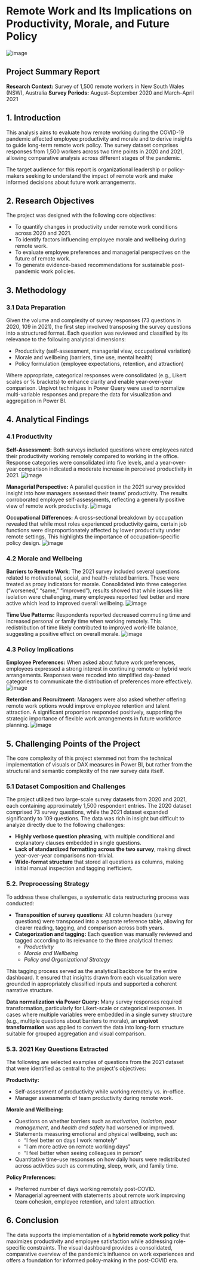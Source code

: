# Remote Work and Its Implications on Productivity, Morale, and Future Policy
![image](https://github.com/user-attachments/assets/8ba2ff6e-9f34-4ae1-8a13-6ec912cff222)


## Project Summary Report
**Research Context:** Survey of 1,500 remote workers in New South Wales (NSW), Australia
**Survey Periods:** August–September 2020 and March–April 2021

## 1. Introduction
This analysis aims to evaluate how remote working during the COVID-19 pandemic affected employee productivity and morale and to derive insights to guide long-term remote work policy. The survey dataset comprises responses from 1,500 workers across two time points in 2020 and 2021, allowing comparative analysis across different stages of the pandemic.

The target audience for this report is organizational leadership or policy-makers seeking to understand the impact of remote work and make informed decisions about future work arrangements.

## 2. Research Objectives
The project was designed with the following core objectives:
- To quantify changes in productivity under remote work conditions across 2020 and 2021.
- To identify factors influencing employee morale and wellbeing during remote work.
- To evaluate employee preferences and managerial perspectives on the future of remote work.
- To generate evidence-based recommendations for sustainable post-pandemic work policies.

## 3. Methodology
### 3.1 Data Preparation
Given the volume and complexity of survey responses (73 questions in 2020, 109 in 2021), the first step involved transposing the survey questions into a structured format. Each question was reviewed and classified by its relevance to the following analytical dimensions:

- Productivity (self-assessment, managerial view, occupational variation)
- Morale and wellbeing (barriers, time use, mental health)
- Policy formulation (employee expectations, retention, and attraction)

Where appropriate, categorical responses were consolidated (e.g., Likert scales or % brackets) to enhance clarity and enable year-over-year comparison. Unpivot techniques in Power Query were used to normalize multi-variable responses and prepare the data for visualization and aggregation in Power BI.

## 4. Analytical Findings
### 4.1 Productivity
**Self-Assessment:** Both surveys included questions where employees rated their productivity working remotely compared to working in the office. Response categories were consolidated into five levels, and a year-over-year comparison indicated a moderate increase in perceived productivity in 2021.
![image](https://github.com/user-attachments/assets/ea262b58-f8ae-4204-9b0d-f9e887cead43)


**Managerial Perspective:** A parallel question in the 2021 survey provided insight into how managers assessed their teams’ productivity. The results corroborated employee self-assessments, reflecting a generally positive view of remote work productivity.
![image](https://github.com/user-attachments/assets/5a511bd0-3641-4d3b-80d7-93e4c63e87ea)

**Occupational Differences:** A cross-sectional breakdown by occupation revealed that while most roles experienced productivity gains, certain job functions were disproportionately affected by lower productivity under remote settings. This highlights the importance of occupation-specific policy design.
![image](https://github.com/user-attachments/assets/4a039a3a-d464-475a-8daf-12a0aa7a52cc)

### 4.2 Morale and Wellbeing
**Barriers to Remote Work**: The 2021 survey included several questions related to motivational, social, and health-related barriers. These were treated as proxy indicators for morale. Consolidated into three categories (“worsened,” “same,” “improved”), results showed that while issues like isolation were challenging, many employees reported feel better and more active which lead to improved overall wellbeing.
![image](https://github.com/user-attachments/assets/684133e0-4469-4d92-b6ec-76bb2d09912e)

**Time Use Patterns:** Respondents reported decreased commuting time and increased personal or family time when working remotely. This redistribution of time likely contributed to improved work-life balance, suggesting a positive effect on overall morale.
![image](https://github.com/user-attachments/assets/cef90485-df10-4716-a56f-2a69063c8d86)

### 4.3 Policy Implications
**Employee Preferences:** When asked about future work preferences, employees expressed a strong interest in continuing remote or hybrid work arrangements. Responses were recoded into simplified day-based categories to communicate the distribution of preferences more effectively.
![image](https://github.com/user-attachments/assets/ec5395a6-e202-4ef5-830c-60e5ca1a6419)

**Retention and Recruitment:** Managers were also asked whether offering remote work options would improve employee retention and talent attraction. A significant proportion responded positively, supporting the strategic importance of flexible work arrangements in future workforce planning.
![image](https://github.com/user-attachments/assets/fd790af4-6493-4cf7-a8f5-62bca92cd5a8)

## 5. Challenging Points of the Project 
The core complexity of this project stemmed not from the technical implementation of visuals or DAX measures in Power BI, but rather from the structural and semantic complexity of the raw survey data itself.

### 5.1 Dataset Composition and Challenges
The project utilized two large-scale survey datasets from 2020 and 2021, each containing approximately 1,500 respondent entries. The 2020 dataset comprised 73 survey questions, while the 2021 dataset expanded significantly to 109 questions. The data was rich in insight but difficult to analyze directly due to the following challenges:

- **Highly verbose question phrasing**, with multiple conditional and explanatory clauses embedded in single questions.
- **Lack of standardized formatting across the two survey**, making direct year-over-year comparisons non-trivial.
- **Wide-format structure** that stored all questions as columns, making initial manual inspection and tagging inefficient.

### 5.2. Preprocessing Strategy
To address these challenges, a systematic data restructuring process was conducted:
- **Transposition of survey questions**: All column headers (survey questions) were transposed into a separate reference table, allowing for clearer reading, tagging, and comparison across both years.
- **Categorization and tagging:** Each question was manually reviewed and tagged according to its relevance to the three analytical themes:
  - _Productivity_
  - _Morale and Wellbeing_
  - _Policy and Organizational Strategy_

This tagging process served as the analytical backbone for the entire dashboard. It ensured that insights drawn from each visualization were grounded in appropriately classified inputs and supported a coherent narrative structure.

**Data normalization via Power Query:** Many survey responses required transformation, particularly for Likert-scale or categorical responses. In cases where multiple variables were embedded in a single survey structure (e.g., multiple questions about barriers to morale), an **unpivot transformation** was applied to convert the data into long-form structure suitable for grouped aggregation and visual comparison.

### 5.3. 2021 Key Questions Extracted
The following are selected examples of questions from the 2021 dataset that were identified as central to the project's objectives:

**Productivity:**
  - Self-assessment of productivity while working remotely vs. in-office.
  - Manager assessments of team productivity during remote work.

**Morale and Wellbeing:**
  - Questions on whether barriers such as _motivation, isolation, poor management,_ and _health and safety_ had worsened or improved.
  - Statements measuring emotional and physical wellbeing, such as:
    - “I feel better on days I work remotely”
    - “I am more active on remote working days”
    - “I feel better when seeing colleagues in person”
  - Quantitative time-use responses on how daily hours were redistributed across activities such as commuting, sleep, work, and family time.

**Policy Preferences:**
  - Preferred number of days working remotely post-COVID.
  - Managerial agreement with statements about remote work improving team cohesion, employee retention, and talent attraction.

## 6. Conclusion
The data supports the implementation of a **hybrid remote work policy** that maximizes productivity and employee satisfaction while addressing role-specific constraints. The visual dashboard provides a consolidated, comparative overview of the pandemic’s influence on work experiences and offers a foundation for informed policy-making in the post-COVID era.




